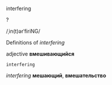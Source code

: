interfering

?

/ˌin(t)ərˈfiriNG/

Definitions of _interfering_

adjective
**вмешивающийся**

    interfering

_interfering_
**мешающий**, **вмешательство**